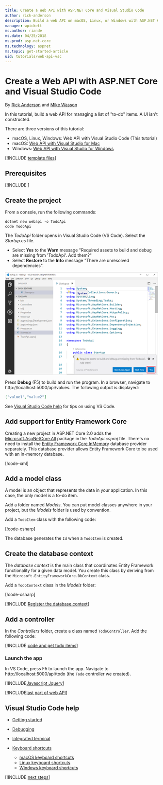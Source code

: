 ```yaml
---
title: Create a Web API with ASP.NET Core and Visual Studio Code
author: rick-anderson
description: Build a web API on macOS, Linux, or Windows with ASP.NET Core MVC and Visual Studio Code
manager: wpickett
ms.author: riande
ms.date: 04/25/2018
ms.prod: asp.net-core
ms.technology: aspnet
ms.topic: get-started-article
uid: tutorials/web-api-vsc
---
```

# Create a Web API with ASP.NET Core and Visual Studio Code

By [Rick Anderson](https://twitter.com/RickAndMSFT) and [Mike Wasson](https://github.com/mikewasson)

In this tutorial, build a web API for managing a list of "to-do" items. A UI isn't constructed.

There are three versions of this tutorial:

* macOS, Linux, Windows: Web API with Visual Studio Code (This tutorial)
* macOS: [Web API with Visual Studio for Mac](xref:tutorials/first-web-api-mac)
* Windows: [Web API with Visual Studio for Windows](xref:tutorials/first-web-api)

<!-- WARNING: The code AND images in this doc are used by uid: tutorials/web-api-vsc, tutorials/first-web-api-mac and tutorials/first-web-api. If you change any code/images in this tutorial, update uid: tutorials/web-api-vsc -->

[!INCLUDE [template files](../includes/webApi/intro.md)]

## Prerequisites

[!INCLUDE [](~/includes/net-core-prereqs-vscode.md)]

## Create the project

From a console, run the following commands:

```console
dotnet new webapi -o TodoApi
code TodoApi
```

The *TodoApi* folder opens in Visual Studio Code (VS Code). Select the *Startup.cs* file.

* Select **Yes** to the **Warn** message "Required assets to build and debug are missing from 'TodoApi'. Add them?"
* Select **Restore** to the **Info** message "There are unresolved dependencies".

<!-- uid: tutorials/first-mvc-app-xplat/start-mvc uses the pic below. If you change it, make sure it's consistent -->

![VS Code with Warn Required assets to build and debug are missing from 'TodoApi'. Add them? Don't ask Again, Not Now, Yes](web-api-vsc/_static/vsc_restore.png)

Press **Debug** (F5) to build and run the program. In a browser, navigate to http://localhost:5000/api/values. The following output is displayed:

```json
["value1","value2"]
```

See [Visual Studio Code help](#visual-studio-code-help) for tips on using VS Code.

## Add support for Entity Framework Core

Creating a new project in ASP.NET Core 2.0 adds the [Microsoft.AspNetCore.All](https://www.nuget.org/packages/Microsoft.AspNetCore.All) package in the *TodoApi.csproj* file. There's no need to install the [Entity Framework Core InMemory](/ef/core/providers/in-memory/) database provider separately. This database provider allows Entity Framework Core to be used with an in-memory database.

[!code-xml[](first-web-api/sample/TodoApi/TodoApi.csproj?highlight=12)]

## Add a model class

A model is an object that represents the data in your application. In this case, the only model is a to-do item.

Add a folder named *Models*. You can put model classes anywhere in your project, but the *Models* folder is used by convention.

Add a `TodoItem` class with the following code:

[!code-csharp[](first-web-api/sample/TodoApi/Models/TodoItem.cs)]

The database generates the `Id` when a `TodoItem` is created.

## Create the database context

The *database context* is the main class that coordinates Entity Framework functionality for a given data model. You create this class by deriving from the `Microsoft.EntityFrameworkCore.DbContext` class.

Add a `TodoContext` class in the *Models* folder:

[!code-csharp[](first-web-api/sample/TodoApi/Models/TodoContext.cs)]

[!INCLUDE [Register the database context](../includes/webApi/register_dbContext.md)]

## Add a controller

In the *Controllers* folder, create a class named `TodoController`. Add the following code:

[!INCLUDE [code and get todo items](../includes/webApi/getTodoItems.md)]

### Launch the app

In VS Code, press F5 to launch the app. Navigate to http://localhost:5000/api/todo (the `Todo` controller we created).

[!INCLUDE[Javascript Jquery](../includes/webApi/add-javascript-jquery/index.md)]

[!INCLUDE[last part of web API](../includes/webApi/end.md)]

## Visual Studio Code help

* [Getting started](https://code.visualstudio.com/docs)
* [Debugging](https://code.visualstudio.com/docs/editor/debugging)
* [Integrated terminal](https://code.visualstudio.com/docs/editor/integrated-terminal)
* [Keyboard shortcuts](https://code.visualstudio.com/docs/getstarted/keybindings#_keyboard-shortcuts-reference)

  * [macOS keyboard shortcuts](https://code.visualstudio.com/shortcuts/keyboard-shortcuts-macos.pdf)
  * [Linux keyboard shortcuts](https://code.visualstudio.com/shortcuts/keyboard-shortcuts-linux.pdf)
  * [Windows keyboard shortcuts](https://code.visualstudio.com/shortcuts/keyboard-shortcuts-windows.pdf)

[!INCLUDE [next steps](../includes/webApi/next.md)]
